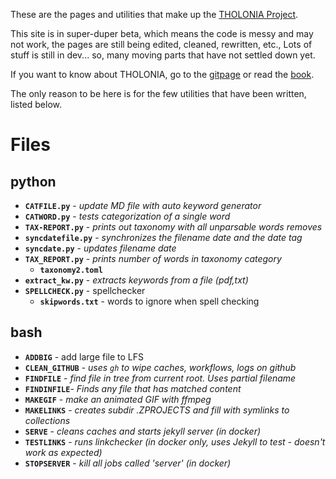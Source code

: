 These are the pages and utilities that make up the [THOLONIA Project](https://tholonia.github.io/).

This site is in super-duper beta, which means the code is messy and may not work, the  pages are still being edited, cleaned, rewritten, etc., Lots of stuff is still in dev... so, many moving parts that have not settled down yet.

If you want to know about THOLONIA, go to the [gitpage](https://tholonia.github.io/) or read the [book](https://tholonia.github.io/the_book).

The only reason to be here is for the few utilities that have been written, listed below.


# Files
## python
- **`CATFILE.py`** - *update MD file with auto keyword generator*
- **`CATWORD.py`** - *tests categorization of a single word*
- **`TAX-REPORT.py`** - *prints out taxonomy with all unparsable words removes*
- **`syncdatefile.py`** - *synchronizes the filename date and the date tag*
- **`syncdate.py`** - *updates filename date*
- **`TAX_REPORT.py`** - *prints number of words in taxonomy category*
  - **`taxonomy2.toml`**
- **`extract_kw.py`** - *extracts keywords from a file (pdf,txt)*
- **`SPELLCHECK.py`** - spellchecker
  - **`skipwords.txt`** - words to ignore when spell checking
## bash
- **`ADDBIG`** - add large file to LFS 
- **`CLEAN_GITHUB`** - *uses `gh` to wipe caches, workflows, logs on github*
- **`FINDFILE`** - *find file in tree from current root.  Uses partial filename*
- **`FINDINFILE`**- *Finds any file that has matched content*
- **`MAKEGIF`** - *make an animated GIF with ffmpeg*
- **`MAKELINKS`** - *creates subdir .ZPROJECTS and fill with symlinks to collections*
- **`SERVE`** - *cleans caches and starts jekyll server (in docker)*
- **`TESTLINKS`** - *runs linkchecker (in docker only, uses Jekyll to test - doesn't work as expected)*
- **`STOPSERVER`** - *kill all jobs called 'server' (in docker)*

